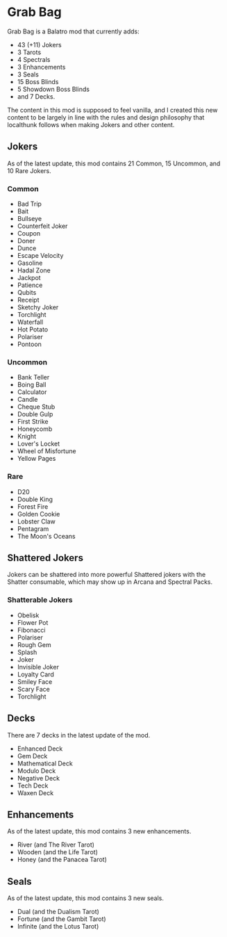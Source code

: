# Grab Bag
Grab Bag is a Balatro mod that currently adds: 
- 43 (+11) Jokers
- 3 Tarots
- 4 Spectrals
- 3 Enhancements
- 3 Seals
- 15 Boss Blinds
- 5 Showdown Boss Blinds
- and 7 Decks.

The content in this mod is supposed to feel vanilla, and I created this new content to be largely in line with the rules and design philosophy that localthunk follows when making Jokers and other content. 

## Jokers
As of the latest update, this mod contains 21 Common, 15 Uncommon, and 10 Rare Jokers.
### Common
- Bad Trip
- Bait
- Bullseye
- Counterfeit Joker
- Coupon
- Doner
- Dunce
- Escape Velocity
- Gasoline
- Hadal Zone
- Jackpot
- Patience
- Qubits
- Receipt
- Sketchy Joker
- Torchlight
- Waterfall
- Hot Potato
- Polariser
- Pontoon
  
### Uncommon
- Bank Teller
- Boing Ball
- Calculator
- Candle
- Cheque Stub
- Double Gulp
- First Strike
- Honeycomb
- Knight
- Lover's Locket
- Wheel of Misfortune
- Yellow Pages
  
### Rare
- D20
- Double King
- Forest Fire
- Golden Cookie
- Lobster Claw
- Pentagram
- The Moon's Oceans

## Shattered Jokers
Jokers can be shattered into more powerful Shattered jokers with the Shatter consumable, which may show up in Arcana and Spectral Packs.
### Shatterable Jokers
- Obelisk
- Flower Pot
- Fibonacci
- Polariser
- Rough Gem
- Splash
- Joker
- Invisible Joker
- Loyalty Card
- Smiley Face
- Scary Face
- Torchlight

## Decks
There are 7 decks in the latest update of the mod.
- Enhanced Deck
- Gem Deck
- Mathematical Deck
- Modulo Deck
- Negative Deck
- Tech Deck
- Waxen Deck
  
## Enhancements
As of the latest update, this mod contains 3 new enhancements.
- River (and The River Tarot)
- Wooden (and the Life Tarot)
- Honey (and the Panacea Tarot)

## Seals
As of the latest update, this mod contains 3 new seals.
- Dual (and the Dualism Tarot)
- Fortune (and the Gambit Tarot)
- Infinite (and the Lotus Tarot)


